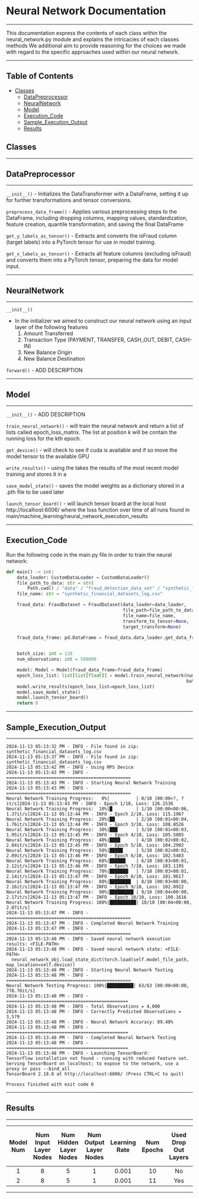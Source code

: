 # Neural Network Documentation

---
<p>
This documentation express the contents of each class within the 
neural_network.py module and explains the intricacies of each classes methods
We additional aim to provide reasoning for the choices we made 
with regard to the specific approaches used within our neural network.
</p>

---

## Table of Contents

- [Classes](#Classes)
    - [DataPreprocessor](#DataPreprocessor)
    - [NeuralNetwork](#NeuralNetwork)
    - [Model](#Model)
    - [Execution_Code](#Execution_Code)
    - [Sample_Execution_Output](#Sample_Execution_Output)
    - [Results](#Results)

## Classes

---

## DataPreprocessor

---


`__init__()` - Initializes the DataTransformer with a DataFrame, setting it up for further transformations and tensor
conversions.

`preprocess_data_frame()` - Applies various preprocessing steps to the DataFrame, including dropping columns, mapping
values, standardization, feature creation, quantile transformation, and saving the final DataFrame

`get_y_labels_as_tensor()` - Extracts and converts the isFraud column (target labels) into a PyTorch tensor for use in
model training.

`get_x_labels_as_tensor()` - Extracts all feature columns (excluding isFraud) and converts them into a PyTorch tensor,
preparing the data for model input.


---

## NeuralNetwork

---


`__init__()`

- In the initializer we aimed to construct our neural network using an input layer of the following features
    1. Amount Transferred
    2. Transaction Type (PAYMENT, TRANSFER, CASH_OUT, DEBIT, CASH-IN)
    3. New Balance Origin
    4. New Balance Destination

`forward()` - ADD DESCRIPTION

---

## Model

---

`__init__()` - ADD DESCRIPTION

`train_neural_network()` - will train the neural network and return a list of lists called epoch_loss_matrix. The list
at position k will be contain the running loss for the kth epoch.

`get_device()` - will check to see if cuda is available and if so move the model tensor to the available GPU

`write_results()` - using the takes the results of the most recent model training and stores it in a

`save_model_state()` - saves the model weights as a dictionary stored in a .pth file to be used later

`launch_tensor_board()` - will launch tensor board at the local host http://localhost:6006/ where the loss function over
time of all runs found in main/machine_learning/neural_network_execution_results

---

## Execution_Code

<p>
Run the following code in the main.py file in order to train the neural network:
</p>

```python
def main() -> int:
    data_loader: CustomDataLoader = CustomDataLoader()
    file_path_to_data: str = str(
        Path.cwd() / "data" / "fraud_detection_data_set" / "synthetic_financial_datasets_log.zip")
    file_name: str = "synthetic_financial_datasets_log.csv"

    fraud_data: FraudDataset = FraudDataset(data_loader=data_loader,
                                            file_path=file_path_to_data,
                                            file_name=file_name,
                                            transform_to_tensor=None,
                                            target_transform=None)

    fraud_data_frame: pd.DataFrame = fraud_data.data_loader.get_data_frame_from_zip_file(file_path=file_path_to_data,
                                                                                         file_name=file_name)

    batch_size: int = 128
    num_observations: int = 500000

    model: Model = Model(fraud_data_frame=fraud_data_frame)
    epoch_loss_list: list[list[float]] = model.train_neural_network(num_observations=num_observations,
                                                                    batch_size=batch_size)
    model.write_results(epoch_loss_list=epoch_loss_list)
    model.save_model_state()
    model.launch_tensor_board()
    return 0
```

---

## Sample_Execution_Output

---

```
2024-11-13 05:13:32 PM - INFO - File found in zip: synthetic_financial_datasets_log.csv
2024-11-13 05:13:37 PM - INFO - File found in zip: synthetic_financial_datasets_log.csv
2024-11-13 05:13:42 PM - INFO - Using MPS Device
2024-11-13 05:13:43 PM - INFO - ===============================================
2024-11-13 05:13:43 PM - INFO - Starting Neural Network Training
2024-11-13 05:13:43 PM - INFO - ===============================================
Neural Network Training Progress:   0%|          | 0/10 [00:00<?, ?it/s]2024-11-13 05:13:43 PM - INFO - Epoch 1/10, Loss: 126.1536
Neural Network Training Progress:  10%|█         | 1/10 [00:00<00:06,  1.37it/s]2024-11-13 05:13:44 PM - INFO - Epoch 2/10, Loss: 115.1967
Neural Network Training Progress:  20%|██        | 2/10 [00:01<00:04,  1.76it/s]2024-11-13 05:13:44 PM - INFO - Epoch 3/10, Loss: 108.0526
Neural Network Training Progress:  30%|███       | 3/10 [00:01<00:03,  1.95it/s]2024-11-13 05:13:45 PM - INFO - Epoch 4/10, Loss: 105.5085
Neural Network Training Progress:  40%|████      | 4/10 [00:02<00:02,  2.04it/s]2024-11-13 05:13:45 PM - INFO - Epoch 5/10, Loss: 104.2992
Neural Network Training Progress:  50%|█████     | 5/10 [00:02<00:02,  2.09it/s]2024-11-13 05:13:46 PM - INFO - Epoch 6/10, Loss: 102.5403
Neural Network Training Progress:  60%|██████    | 6/10 [00:03<00:01,  2.12it/s]2024-11-13 05:13:46 PM - INFO - Epoch 7/10, Loss: 103.1195
Neural Network Training Progress:  70%|███████   | 7/10 [00:03<00:01,  2.14it/s]2024-11-13 05:13:47 PM - INFO - Epoch 8/10, Loss: 101.9617
Neural Network Training Progress:  80%|████████  | 8/10 [00:03<00:00,  2.16it/s]2024-11-13 05:13:47 PM - INFO - Epoch 9/10, Loss: 102.0922
Neural Network Training Progress:  90%|█████████ | 9/10 [00:04<00:00,  2.17it/s]2024-11-13 05:13:47 PM - INFO - Epoch 10/10, Loss: 100.1616
Neural Network Training Progress: 100%|██████████| 10/10 [00:04<00:00,  2.07it/s]
2024-11-13 05:13:47 PM - INFO - ===============================================
2024-11-13 05:13:47 PM - INFO - Completed Neural Network Training
2024-11-13 05:13:47 PM - INFO - ===============================================
2024-11-13 05:13:48 PM - INFO - Saved neural network execution results: <FILE-PATH>
2024-11-13 05:13:48 PM - INFO - Saved neural network state: <FILE-PATH>
  neural_network_obj.load_state_dict(torch.load(self.model_file_path, map_location=self.device))
2024-11-13 05:13:48 PM - INFO - Starting Neural Network Testing
2024-11-13 05:13:48 PM - INFO - ===============================================
Neural Network Testing Progress: 100%|██████████| 63/63 [00:00<00:00, 778.70it/s]
2024-11-13 05:13:48 PM - INFO - ==============================================
2024-11-13 05:13:48 PM - INFO - Total Observations = 4,000
2024-11-13 05:13:48 PM - INFO - Correctly Predicted Observations = 3,579
2024-11-13 05:13:48 PM - INFO - Neural Network Accuracy: 89.48%
2024-11-13 05:13:48 PM - INFO - ==============================================
2024-11-13 05:13:48 PM - INFO - Completed Neural Network Testing
2024-11-13 05:13:48 PM - INFO - ==============================================
2024-11-13 05:13:48 PM - INFO - Launching TensorBoard:
TensorFlow installation not found - running with reduced feature set.
Serving TensorBoard on localhost; to expose to the network, use a proxy or pass --bind_all
TensorBoard 2.18.0 at http://localhost:6006/ (Press CTRL+C to quit)

Process finished with exit code 0
```

---

## Results

---

| Model Num | Num Input Layer Nodes | Num Hidden Layer Nodes | Num Output Layer Nodes | Learning Rate | Num Epochs | Used Drop Out Layers | Loss Function Result After N-Epochs |
|:---------:|:---------------------:|:----------------------:|:----------------------:|:-------------:|:----------:|:--------------------:|:-----------------------------------:|
|     1     |           8           |           5            |           1            |     0.001     |     10     |          No          |               0.0058                |
|     2     |           8           |           5            |           1            |     0.001     |     11     |         Yes          |               0.0088                |

---


